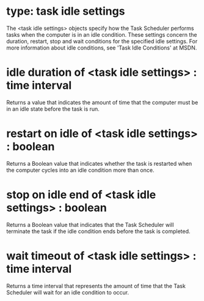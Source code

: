 # type: task idle settings

The &lt;task idle settings&gt; objects specify how the Task Scheduler performs tasks when the computer is in an idle condition. These settings concern the duration, restart, stop and wait conditions for the specified idle settings. For more information about idle conditions, see &#39;Task Idle Conditions&#39; at MSDN.

# idle duration of &lt;task idle settings&gt; : time interval

Returns a value that indicates the amount of time that the computer must be in an idle state before the task is run.

# restart on idle of &lt;task idle settings&gt; : boolean

Returns a Boolean value that indicates whether the task is restarted when the computer cycles into an idle condition more than once.

# stop on idle end of &lt;task idle settings&gt; : boolean

Returns a Boolean value that indicates that the Task Scheduler will terminate the task if the idle condition ends before the task is completed.

# wait timeout of &lt;task idle settings&gt; : time interval

Returns a time interval that represents the amount of time that the Task Scheduler will wait for an idle condition to occur.
